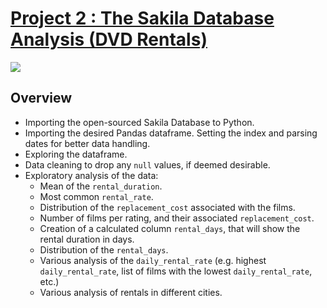# [Project 2 : The Sakila Database Analysis (DVD Rentals)](https://github.com/davidgomezpr1/Python_Exploratory_Analysis/blob/Portfolio_Projects/The_Sakila_Database_Analysis)
![](https://www.shutterstock.com/es/image-illustration/flow-chart-control-panel-web-site-1597744009)

## Overview

- Importing the open-sourced Sakila Database to Python.
- Importing the desired Pandas dataframe. Setting the index and parsing 
dates for better data handling.
- Exploring the dataframe.
- Data cleaning to drop any `null` values, if deemed desirable. 
- Exploratory analysis of the data:
    - Mean of the `rental_duration`.
    - Most common `rental_rate`.
    - Distribution of the `replacement_cost` associated with the films.
    - Number of films per rating, and their associated `replacement_cost`.
    - Creation of a calculated column `rental_days`, that will show the rental duration in days.
    - Distribution of the `rental_days`.
    - Various analysis of the `daily_rental_rate` (e.g. highest `daily_rental_rate`, 
    list of films with the lowest `daily_rental_rate`, etc.)
    - Various analysis of rentals in different cities.
    
